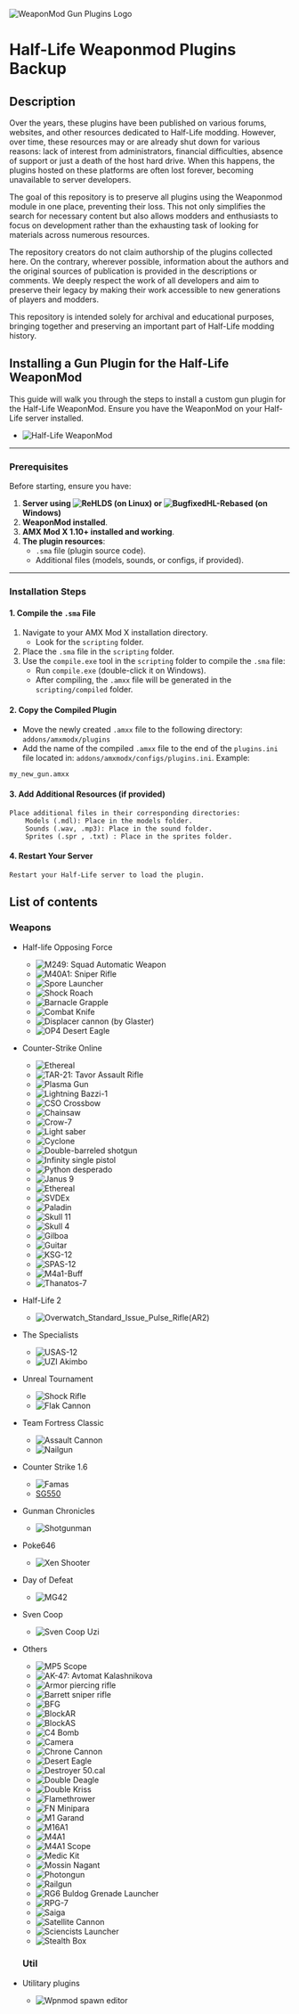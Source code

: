 ![WeaponMod Gun Plugins Logo](https://github.com/user-attachments/assets/7422beef-a99e-4460-8fae-7dbc919817f9)
# Half-Life Weaponmod Plugins Backup 

## Description 

Over the years, these plugins have been published on various forums, websites, and other resources dedicated to Half-Life modding. However, over time, these resources may or are already shut down for various reasons: lack of interest from administrators, financial difficulties, absence of support or just a death of the host hard drive. When this happens, the plugins hosted on these platforms are often lost forever, becoming unavailable to server developers.

The goal of this repository is to preserve all plugins using the Weaponmod module in one place, preventing their loss. This not only simplifies the search for necessary content but also allows modders and enthusiasts to focus on development rather than the exhausting task of looking for materials across numerous resources.

The repository creators do not claim authorship of the plugins collected here. On the contrary, wherever possible, information about the authors and the original sources of publication is provided in the descriptions or comments. We deeply respect the work of all developers and aim to preserve their legacy by making their work accessible to new generations of players and modders.

This repository is intended solely for archival and educational purposes, bringing together and preserving an important part of Half-Life modding history.

## Installing a Gun Plugin for the Half-Life WeaponMod

This guide will walk you through the steps to install a custom gun plugin for the Half-Life WeaponMod. Ensure you have the WeaponMod on your Half-Life server installed.

- ![Half-Life WeaponMod](https://github.com/tmp64/weaponmod)
---

### Prerequisites

Before starting, ensure you have:
1. **Server using ![ReHLDS](https://github.com/rehlds/ReHLDS) (on Linux) or ![BugfixedHL-Rebased](https://github.com/tmp64/BugfixedHL-Rebased) (on Windows)**
1. **WeaponMod installed**.
2. **AMX Mod X 1.10+ installed and working**.
3. **The plugin resources**:
   - `.sma` file (plugin source code).
   - Additional files (models, sounds, or configs, if provided).

---

### Installation Steps

#### 1. Compile the `.sma` File
1. Navigate to your AMX Mod X installation directory.
   - Look for the `scripting` folder.
2. Place the `.sma` file in the `scripting` folder.
3. Use the `compile.exe` tool in the `scripting` folder to compile the `.sma` file:
   - Run `compile.exe` (double-click it on Windows).
   - After compiling, the `.amxx` file will be generated in the `scripting/compiled` folder.

#### 2. Copy the Compiled Plugin
- Move the newly created `.amxx` file to the following directory: `addons/amxmodx/plugins`
- Add the name of the compiled `.amxx` file to the end of the `plugins.ini` file located in: `addons/amxmodx/configs/plugins.ini`. Example:

```plaintext
my_new_gun.amxx
```
#### 3. Add Additional Resources (if provided)

    Place additional files in their corresponding directories:
        Models (.mdl): Place in the models folder.
        Sounds (.wav, .mp3): Place in the sound folder.
        Sprites (.spr , .txt) : Place in the sprites folder.

#### 4. Restart Your Server

    Restart your Half-Life server to load the plugin.


## List of contents 

### Weapons

* Half-life Opposing Force
  - ![M249: Squad Automatic Weapon](https://github.com/andreiseverin/WeaponMod-guns-backup/tree/main/Plugins/wpn_m249)
  - ![M40A1: Sniper Rifle](https://github.com/andreiseverin/WeaponMod-guns-backup/tree/main/Plugins/wpn_sniperrifle)
  - ![Spore Launcher](https://github.com/andreiseverin/WeaponMod-guns-backup/tree/main/Plugins/wpn_sporelauncher)
  - ![Shock Roach](https://github.com/andreiseverin/WeaponMod-guns-backup/tree/main/Plugins/wpn_shockroach)
  - ![Barnacle Grapple](https://github.com/andreiseverin/WeaponMod-guns-backup/tree/main/Plugins/wpn_grapple)
  - ![Combat Knife](https://github.com/andreiseverin/WeaponMod-guns-backup/tree/main/Plugins/wpn_knife)
  - ![Displacer cannon (by Glaster)](https://github.com/andreiseverin/WeaponMod-guns-backup/tree/main/Plugins/wpn_displacer)
  - ![OP4 Desert Eagle](https://github.com/AMXX-Hunters/WeaponMod-guns-backup/tree/main/Plugins/wpn_op4_deagle)

* Counter-Strike Online
  - ![Ethereal](https://github.com/andreiseverin/WeaponMod-guns-backup/tree/main/Plugins/wpn_ethereal)
  - ![TAR-21: Tavor Assault Rifle](https://github.com/andreiseverin/WeaponMod-guns-backup/tree/main/Plugins/wpn_tar21)
  - ![Plasma Gun](https://github.com/andreiseverin/WeaponMod-guns-backup/tree/main/Plugins/wpn_plasmagun)
  - ![Lightning Bazzi-1](https://github.com/andreiseverin/WeaponMod-guns-backup/tree/main/Plugins/wpn_cart)
  - ![CSO Crossbow](https://github.com/andreiseverin/WeaponMod-guns-backup/tree/main/Plugins/wpn_cbowex)
  - ![Chainsaw](https://github.com/andreiseverin/WeaponMod-guns-backup/tree/main/Plugins/wpn_chainsaw)
  - ![Crow-7](https://github.com/andreiseverin/WeaponMod-guns-backup/tree/main/Plugins/wpn_crow7)
  - ![Light saber](https://github.com/andreiseverin/WeaponMod-guns-backup/tree/main/Plugins/wpn_cso_lightsaber)
  - ![Cyclone](https://github.com/andreiseverin/WeaponMod-guns-backup/tree/main/Plugins/wpn_cyclone)
  - ![Double-barreled shotgun](https://github.com/andreiseverin/WeaponMod-guns-backup/tree/main/Plugins/wpn_dbarrel)
  - ![Infinity single pistol](https://github.com/andreiseverin/WeaponMod-guns-backup/tree/main/Plugins/wpn_infinity)
  - ![Python desperado](https://github.com/andreiseverin/WeaponMod-guns-backup/tree/main/Plugins/wpn_desperado)
  - ![Janus 9](https://github.com/andreiseverin/WeaponMod-guns-backup/tree/main/Plugins/wpn_emace)
  - ![Ethereal](https://github.com/andreiseverin/WeaponMod-guns-backup/tree/main/Plugins/wpn_ethereal)
  - ![SVDEx](https://github.com/andreiseverin/WeaponMod-guns-backup/tree/main/Plugins/wpn_svdex)
  - ![Paladin](https://github.com/andreiseverin/WeaponMod-guns-backup/tree/main/Plugins/wpn_paladin)
  - ![Skull 11](https://github.com/andreiseverin/WeaponMod-guns-backup/tree/main/Plugins/wpn_skull11)
  - ![Skull 4](https://github.com/andreiseverin/WeaponMod-guns-backup/tree/main/Plugins/wpn_skull4)
  - ![Gilboa](https://github.com/andreiseverin/WeaponMod-guns-backup/tree/main/Plugins/wpn_gilboa)
  - ![Guitar](https://github.com/andreiseverin/WeaponMod-guns-backup/tree/main/Plugins/wpn_guitar)
  - ![KSG-12](https://github.com/andreiseverin/WeaponMod-guns-backup/tree/main/Plugins/wpn_ksg12)
  - ![SPAS-12](https://github.com/andreiseverin/WeaponMod-guns-backup/tree/main/Plugins/wpn_spas12)
  - ![M4a1-Buff](https://github.com/andreiseverin/WeaponMod-guns-backup/tree/main/Plugins/wpn_m4a1_buf)
  - ![Thanatos-7](https://github.com/andreiseverin/WeaponMod-guns-backup/tree/main/Plugins/wpn_thanatos7)
   

* Half-Life 2
  - ![Overwatch_Standard_Issue_Pulse_Rifle(AR2)](https://github.com/andreiseverin/WeaponMod-guns-backup/tree/main/Plugins/wpn_ar2)

* The Specialists
  - ![USAS-12](https://github.com/andreiseverin/WeaponMod-guns-backup/tree/main/Plugins/wpn_usas12)
  - ![UZI Akimbo](https://github.com/andreiseverin/WeaponMod-guns-backup/tree/main/Plugins/wpn_uzi_akimbo)

* Unreal Tournament
  - ![Shock Rifle](https://github.com/andreiseverin/WeaponMod-guns-backup/tree/main/Plugins/wpn_UT_ShockRifle)
  - ![Flak Cannon](https://github.com/andreiseverin/WeaponMod-guns-backup/tree/main/Plugins/wpn_UT_FlakCannon)

* Team Fortress Classic
  - ![Assault Cannon](https://github.com/andreiseverin/WeaponMod-guns-backup/tree/main/Plugins/wpn_ac)
  - ![Nailgun](https://github.com/andreiseverin/WeaponMod-guns-backup/tree/main/Plugins/wpn_tfcnailgun)

* Counter Strike 1.6
  - ![Famas](https://github.com/andreiseverin/WeaponMod-guns-backup/tree/main/Plugins/wpn_famas)
  - [SG550](https://github.com/andreiseverin/WeaponMod-guns-backup/tree/main/Plugins/wpn_sg550)

* Gunman Chronicles
  - ![Shotgunman](https://github.com/andreiseverin/WeaponMod-guns-backup/tree/main/Plugins/wpn_shotgunman)

* Poke646
  - ![Xen Shooter](https://github.com/andreiseverin/WeaponMod-guns-backup/tree/main/Plugins/wpn_xen_shooter)

* Day of Defeat
  - ![MG42](https://github.com/andreiseverin/WeaponMod-guns-backup/tree/main/Plugins/wpn_mg42)

* Sven Coop
  - ![Sven Coop Uzi](https://github.com/andreiseverin/WeaponMod-guns-backup/tree/main/Plugins/wpn_uzi_sven_coop)

* Others
  - ![MP5 Scope](https://github.com/andreiseverin/WeaponMod-guns-backup/tree/main/Plugins/wpn_9mmarS)
  - ![AK-47: Avtomat Kalashnikova](https://github.com/andreiseverin/WeaponMod-guns-backup/tree/main/Plugins/wpn_ak47)
  - ![Armor piercing rifle](https://github.com/andreiseverin/WeaponMod-guns-backup/tree/main/Plugins/wpn_armorpiercingrifle)
  - ![Barrett sniper rifle](https://github.com/andreiseverin/WeaponMod-guns-backup/tree/main/Plugins/wpn_barrett)
  - ![BFG](https://github.com/andreiseverin/WeaponMod-guns-backup/tree/main/Plugins/wpn_bfg)
  - ![BlockAR](https://github.com/andreiseverin/WeaponMod-guns-backup/tree/main/Plugins/wpn_blockar)
  - ![BlockAS](https://github.com/andreiseverin/WeaponMod-guns-backup/tree/main/Plugins/wpn_blockas)
  - ![C4 Bomb](https://github.com/andreiseverin/WeaponMod-guns-backup/tree/main/Plugins/wpn_c4_bomb)
  - ![Camera](https://github.com/andreiseverin/WeaponMod-guns-backup/tree/main/Plugins/wpn_camera)
  - ![Chrone Cannon](https://github.com/andreiseverin/WeaponMod-guns-backup/tree/main/Plugins/wpn_chronecannon)
  - ![Desert Eagle](https://github.com/andreiseverin/WeaponMod-guns-backup/tree/main/Plugins/wpn_deagle)
  - ![Destroyer 50.cal](https://github.com/andreiseverin/WeaponMod-guns-backup/tree/main/Plugins/wpn_destroyer)
  - ![Double Deagle](https://github.com/andreiseverin/WeaponMod-guns-backup/tree/main/Plugins/wpn_ddeagle)
  - ![Double Kriss](https://github.com/andreiseverin/WeaponMod-guns-backup/tree/main/Plugins/wpn_dkirss)
  - ![Flamethrower](https://github.com/andreiseverin/WeaponMod-guns-backup/tree/main/Plugins/wpn_flamethrower)
  - ![FN Minipara](https://github.com/andreiseverin/WeaponMod-guns-backup/tree/main/Plugins/wpn_fn_minipara)
  - ![M1 Garand](https://github.com/andreiseverin/WeaponMod-guns-backup/tree/main/Plugins/wpn_garand)
  - ![M16A1](https://github.com/andreiseverin/WeaponMod-guns-backup/tree/main/Plugins/wpn_m16a1)
  - ![M4A1](https://github.com/andreiseverin/WeaponMod-guns-backup/tree/main/Plugins/wpn_m4a1)
  - ![M4A1 Scope](https://github.com/andreiseverin/WeaponMod-guns-backup/tree/main/Plugins/wpn_m4a1scope)
  - ![Medic Kit](https://github.com/andreiseverin/WeaponMod-guns-backup/tree/main/Plugins/wpn_medkit)
  - ![Mossin Nagant](https://github.com/andreiseverin/WeaponMod-guns-backup/tree/main/Plugins/wpn_mossin)
  - ![Photongun](https://github.com/andreiseverin/WeaponMod-guns-backup/tree/main/Plugins/wpn_photongun)
  - ![Railgun](https://github.com/andreiseverin/WeaponMod-guns-backup/tree/main/Plugins/wpn_railgun)
  - ![RG6 Buldog Grenade Launcher](https://github.com/andreiseverin/WeaponMod-guns-backup/tree/main/Plugins/wpn_rg6)
  - ![RPG-7](https://github.com/andreiseverin/WeaponMod-guns-backup/tree/main/Plugins/wpn_rpg7)
  - ![Saiga](https://github.com/andreiseverin/WeaponMod-guns-backup/tree/main/Plugins/wpn_saiga)
  - ![Satellite Cannon](https://github.com/andreiseverin/WeaponMod-guns-backup/tree/main/Plugins/wpn_satellite)
  - ![Sciencists Launcher](https://github.com/andreiseverin/WeaponMod-guns-backup/tree/main/Plugins/wpn_scigun)
  - ![Stealth Box](https://github.com/andreiseverin/WeaponMod-guns-backup/tree/main/Plugins/wpn_stealth_box)


  ### Util

* Utilitary plugins
  - ![Wpnmod spawn editor](https://github.com/andreiseverin/WeaponMod-guns-backup/tree/main/Utilities/weaponmod_spawn_editor)

